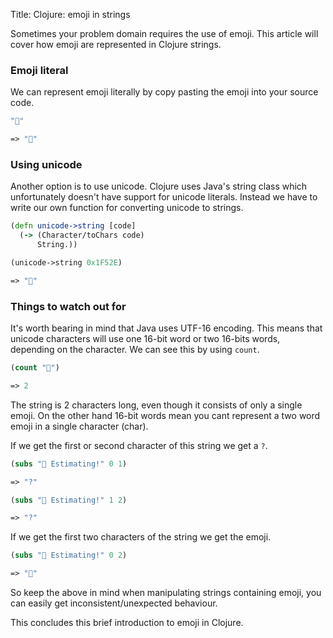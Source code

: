 Title: Clojure: emoji in strings

Sometimes your problem domain requires the use of emoji. This article will cover how emoji are represented in Clojure strings.

### Emoji literal

We can represent emoji literally by copy pasting the emoji into your source code.

```clojure
"🔮"

=> "🔮"
```

### Using unicode

Another option is to use unicode. Clojure uses Java's string class which unfortunately doesn't have support for unicode literals. Instead we have to write our own function for converting unicode to strings.

```clojure
(defn unicode->string [code]
  (-> (Character/toChars code)
      String.))

(unicode->string 0x1F52E)

=> "🔮"
```

### Things to watch out for

It's worth bearing in mind that Java uses UTF-16 encoding. This means that unicode characters will use one 16-bit word or two 16-bits words, depending on the character. We can see this by using `count`.

```clojure
(count "🔮")

=> 2
```

The string is 2 characters long, even though it consists of only a single emoji. On the other hand 16-bit words mean you cant represent a two word emoji in a single character (char).

If we get the first or second character of this string we get a `?`.

```clojure
(subs "🔮 Estimating!" 0 1)

=> "?"

(subs "🔮 Estimating!" 1 2)

=> "?"
```

If we get the first two characters of the string we get the emoji.

```clojure
(subs "🔮 Estimating!" 0 2)

=> "🔮"
```

So keep the above in mind when manipulating strings containing emoji, you can easily get inconsistent/unexpected behaviour.

This concludes this brief introduction to emoji in Clojure.
